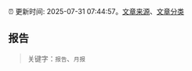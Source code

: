 :alarm_clock: 更新时间: 2025-07-31 07:44:57。[文章来源](/README.md)、[文章分类](/TAGS.md)

## 报告


> 关键字：`报告`、`月报`



